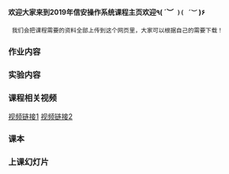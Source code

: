 #### 欢迎大家来到2019年信安操作系统课程主页欢迎٩( ´︶` )( ´︶` )۶
     我们会把课程需要的资料全部上传到这个网页里，大家可以根据自己的需要下载！




### 作业内容

### 实验内容
### 课程相关视频
[视频链接1](https://github.com/yankaixie13/Operating-System-2018/tree/master/Videos/Hardware%20and%20Operating%20System%20Basic/ "Title") 
[视频链接2](https://github.com/yankaixie13/Operating-System-2018/blob/master/Videos/Hardware%20and%20Operating%20System%20Basic/Hardware_and_Operating_System_basics_-_10_of_11.mp4 "Title")
### 课本
### 上课幻灯片

